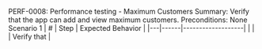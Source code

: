 PERF-0008: Performance testing - Maximum Customers
Summary: Verify that the app can add and view maximum customers.
Preconditions: None
Scenario 1
 | \# | Step | Expected Behavior | 
 |---|------|-------------------| 
 |   |      | Verify that       | 
